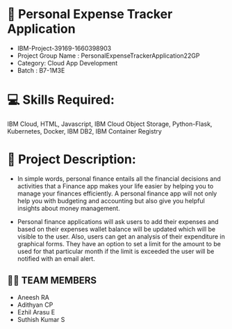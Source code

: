 # 💸 Personal Expense Tracker Application
- IBM-Project-39169-1660398903
- Project Group Name : PersonalExpenseTrackerApplication22GP
- Category: Cloud App Development
- Batch : B7-1M3E

# 💻 Skills Required:
IBM Cloud, HTML, Javascript, IBM Cloud Object Storage, Python-Flask, Kubernetes, Docker, IBM DB2, IBM Container Registry

# 📖 Project Description:
- In simple words, personal finance entails all the financial decisions and activities that a Finance app makes your life easier by helping you to manage your finances efficiently. A personal finance app will not only help you with budgeting and accounting but also give you helpful insights about money management.

- Personal finance applications will ask users to add their expenses and based on their expenses wallet balance will be updated which will be visible to the user.  Also, users can get an analysis of their expenditure in graphical forms. They have an option to set a limit for the amount to be used for that particular month if the limit is exceeded the user will be notified with an email alert.

## 🤹‍♀️ TEAM MEMBERS

- Aneesh RA
- Adithyan CP
- Ezhil Arasu E 
- Suthish Kumar S

